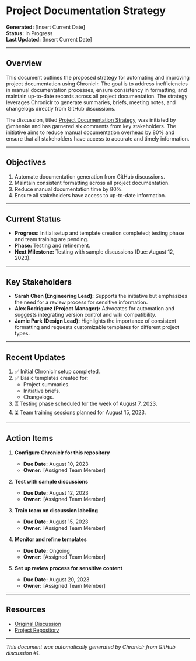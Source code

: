 # Project Documentation Strategy

**Generated:** [Insert Current Date]  
**Status:** In Progress  
**Last Updated:** [Insert Current Date]

---

## Overview

This document outlines the proposed strategy for automating and improving project documentation using Chroniclr. The goal is to address inefficiencies in manual documentation processes, ensure consistency in formatting, and maintain up-to-date records across all project documentation. The strategy leverages Chroniclr to generate summaries, briefs, meeting notes, and changelogs directly from GitHub discussions.

The discussion, titled [Project Documentation Strategy](https://github.com/mhenke/chroniclr/discussions/1), was initiated by @mhenke and has garnered six comments from key stakeholders. The initiative aims to reduce manual documentation overhead by 80% and ensure that all stakeholders have access to accurate and timely information.

---

## Objectives

1. Automate documentation generation from GitHub discussions.
2. Maintain consistent formatting across all project documentation.
3. Reduce manual documentation time by 80%.
4. Ensure all stakeholders have access to up-to-date information.

---

## Current Status

- **Progress:** Initial setup and template creation completed; testing phase and team training are pending.
- **Phase:** Testing and refinement.
- **Next Milestone:** Testing with sample discussions (Due: August 12, 2023).

---

## Key Stakeholders

- **Sarah Chen (Engineering Lead):** Supports the initiative but emphasizes the need for a review process for sensitive information.
- **Alex Rodriguez (Project Manager):** Advocates for automation and suggests integrating version control and wiki compatibility.
- **Jamie Park (Design Lead):** Highlights the importance of consistent formatting and requests customizable templates for different project types.

---

## Recent Updates

1. ✅ Initial Chroniclr setup completed.
2. ✅ Basic templates created for:
   - Project summaries.
   - Initiative briefs.
   - Changelogs.
3. ⏳ Testing phase scheduled for the week of August 7, 2023.
4. ⏳ Team training sessions planned for August 15, 2023.

---

## Action Items

1. **Configure Chroniclr for this repository**  
   - **Due Date:** August 10, 2023  
   - **Owner:** [Assigned Team Member]

2. **Test with sample discussions**  
   - **Due Date:** August 12, 2023  
   - **Owner:** [Assigned Team Member]

3. **Train team on discussion labeling**  
   - **Due Date:** August 15, 2023  
   - **Owner:** [Assigned Team Member]

4. **Monitor and refine templates**  
   - **Due Date:** Ongoing  
   - **Owner:** [Assigned Team Member]

5. **Set up review process for sensitive content**  
   - **Due Date:** August 20, 2023  
   - **Owner:** [Assigned Team Member]

---

## Resources

- [Original Discussion](https://github.com/mhenke/chroniclr/discussions/1)
- [Project Repository](https://github.com/mhenke/chroniclr)

---

_This document was automatically generated by Chroniclr from GitHub discussion #1._